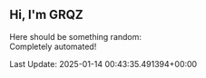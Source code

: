 ## Hi, I'm GRQZ
Here should be something random:  
Completely automated!

Last Update: 2025-01-14 00:43:35.491394+00:00
